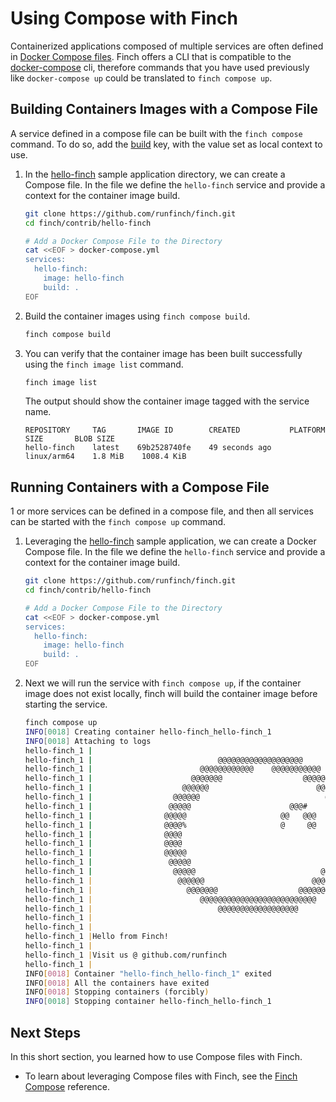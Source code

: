 # Using Compose with Finch

Containerized applications composed of multiple services are often defined in
[Docker Compose
files](https://compose-spec.io/). Finch
offers a CLI that is compatible to the
[docker-compose](https://github.com/docker/compose) cli, therefore commands that
you have used previously like `docker-compose up` could be translated to `finch
compose up`.

## Building Containers Images with a Compose File

A service defined in a compose file can be built with the `finch compose`
command. To do so, add the
[build](https://docs.docker.com/compose/compose-file/#build) key, with the value
set as local context to use.

1. In the
   [hello-finch](https://github.com/runfinch/finch/tree/main/contrib/hello-finch)
   sample application directory, we can create a Compose file. In the file we
   define the `hello-finch` service and provide a context for the container
   image build.

    ```bash
    git clone https://github.com/runfinch/finch.git
    cd finch/contrib/hello-finch

    # Add a Docker Compose File to the Directory
    cat <<EOF > docker-compose.yml
    services:
      hello-finch:
        image: hello-finch
        build: .
    EOF
    ```

2. Build the container images using `finch compose build`.

    ```bash
    finch compose build
    ```

3. You can verify that the container image has been built successfully using the
   `finch image list` command.

    ```bash
    finch image list
    ```

    The output should show the container image tagged with the service name.

    ```
    REPOSITORY     TAG       IMAGE ID        CREATED           PLATFORM       SIZE       BLOB SIZE
    hello-finch    latest    69b2528740fe    49 seconds ago    linux/arm64    1.8 MiB    1008.4 KiB
    ```

## Running Containers with a Compose File

1 or more services can be defined in a compose file, and then all services can
be started with the `finch compose up` command.

1. Leveraging the
   [hello-finch](https://github.com/runfinch/finch/tree/main/contrib/hello-finch)
   sample application, we can create a Docker Compose file. In the file we
   define the `hello-finch` service and provide a context for the container
   image build.

    ```bash
    git clone https://github.com/runfinch/finch.git
    cd finch/contrib/hello-finch

    # Add a Docker Compose File to the Directory
    cat <<EOF > docker-compose.yml
    services:
      hello-finch:
        image: hello-finch
        build: .
    EOF
    ```

2. Next we will run the service with `finch compose up`, if the container image
   does not exist locally, finch will build the container image before starting
   the service.

    ```bash
    finch compose up
    INFO[0018] Creating container hello-finch_hello-finch_1
    INFO[0018] Attaching to logs
    hello-finch_1 |
    hello-finch_1 |                            @@@@@@@@@@@@@@@@@@@
    hello-finch_1 |                        @@@@@@@@@@@@    @@@@@@@@@@@
    hello-finch_1 |                      @@@@@@@                  @@@@@@@
    hello-finch_1 |                    @@@@@@                        @@@@@@
    hello-finch_1 |                  @@@@@@                            @@@@@
    hello-finch_1 |                 @@@@@                      @@@#     @@@@@@@@@
    hello-finch_1 |                @@@@@                     @@   @@@       @@@@@@@@@@
    hello-finch_1 |                @@@@%                     @     @@            @@@@@@@@@@@
    hello-finch_1 |                @@@@                                               @@@@@@@@
    hello-finch_1 |                @@@@                                         @@@@@@@@@@@&
    hello-finch_1 |                @@@@@                                  &@@@@@@@@@@@
    hello-finch_1 |                 @@@@@                               @@@@@@@@
    hello-finch_1 |                  @@@@@                            @@@@@(
    hello-finch_1 |                   @@@@@@                        @@@@@@
    hello-finch_1 |                     @@@@@@@                  @@@@@@@
    hello-finch_1 |                        @@@@@@@@@@@@@@@@@@@@@@@@@@
    hello-finch_1 |                            @@@@@@@@@@@@@@@@@@
    hello-finch_1 |
    hello-finch_1 |
    hello-finch_1 |Hello from Finch!
    hello-finch_1 |
    hello-finch_1 |Visit us @ github.com/runfinch
    hello-finch_1 |
    INFO[0018] Container "hello-finch_hello-finch_1" exited
    INFO[0018] All the containers have exited
    INFO[0018] Stopping containers (forcibly)
    INFO[0018] Stopping container hello-finch_hello-finch_1
    ```

## Next Steps

In this short section, you learned how to use Compose files with Finch.

* To learn about leveraging Compose files with Finch, see the [Finch
  Compose](/cli-reference/finch_compose/) reference.
